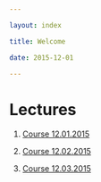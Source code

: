 ```yaml
---

layout: index

title: Welcome

date: 2015-12-01

---
```


# Lectures

1. [Course 12.01.2015]({{site.baseurl}}/courses/climate_change/12012015.html)

2. [Course 12.02.2015]({{site.baseurl}}/courses/climate_change/12022015.html)

3. [Course 12.03.2015]({{site.baseurl}}/courses/climate_change/12032015.html)
